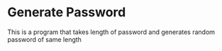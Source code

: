 # Generate Password
This is a program that takes length of password and generates random password of same length



